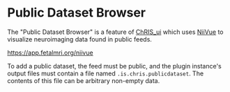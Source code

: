 # Public Dataset Browser

The "Public Dataset Browser" is a feature of
[ChRIS_ui](https://github.com/FNNDSC/ChRIS_ui) which uses
[NiiVue](https://github.com/niivue/niivue) to visualize neuroimaging data found in public feeds.

https://app.fetalmri.org/niivue

To add a public dataset, the feed must be public, and the plugin instance's output files must contain a
file named `.is.chris.publicdataset`. The contents of this file can be arbitrary non-empty data.
